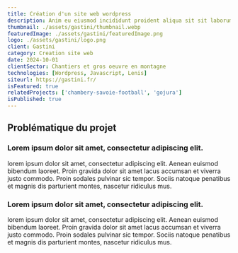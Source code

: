 ```yaml
---
title: Création d'un site web wordpress
description: Anim eu eiusmod incididunt proident aliqua sit sit laborum. Adipisicing ullamco do fugiat duis reprehenderit deserunt eiusmod quis aliquip elit pariatur.
thumbnail: ./assets/gastini/thumbnail.webp
featuredImage: ./assets/gastini/featuredImage.png
logo: ./assets/gastini/logo.png
client: Gastini
category: Creation site web
date: 2024-10-01
clientSector: Chantiers et gros oeuvre en montagne
technologies: [Wordpress, Javascript, Lenis]
siteurl: https://gastini.fr/
isFeatured: true
relatedProjects: ['chambery-savoie-football', 'gojura']
isPublished: true
---
```


## Problématique du projet

### Lorem ipsum dolor sit amet, consectetur adipiscing elit.

lorem ipsum dolor sit amet, consectetur adipiscing elit. Aenean euismod bibendum laoreet. Proin gravida dolor sit amet lacus accumsan et viverra justo commodo. Proin sodales pulvinar sic tempor. Sociis natoque penatibus et magnis dis parturient montes, nascetur ridiculus mus.

### Lorem ipsum dolor sit amet, consectetur adipiscing elit.

lorem ipsum dolor sit amet, consectetur adipiscing elit. Aenean euismod bibendum laoreet. Proin gravida dolor sit amet lacus accumsan et viverra justo commodo. Proin sodales pulvinar sic tempor. Sociis natoque penatibus et magnis dis parturient montes, nascetur ridiculus mus.
